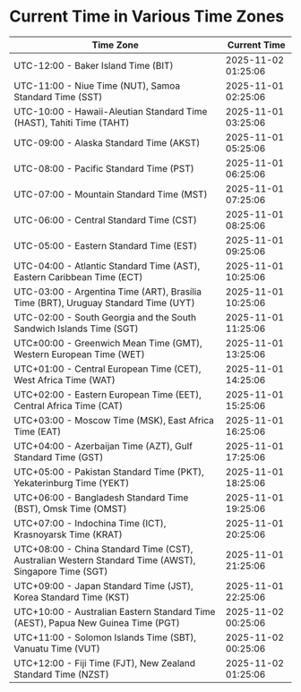 # Current Time in Various Time Zones

| Time Zone | Current Time |
|-----------|--------------|
| UTC-12:00 - Baker Island Time (BIT) | 2025-11-02 01:25:06 |
| UTC-11:00 - Niue Time (NUT), Samoa Standard Time (SST) | 2025-11-01 02:25:06 |
| UTC-10:00 - Hawaii-Aleutian Standard Time (HAST), Tahiti Time (TAHT) | 2025-11-01 03:25:06 |
| UTC-09:00 - Alaska Standard Time (AKST) | 2025-11-01 05:25:06 |
| UTC-08:00 - Pacific Standard Time (PST) | 2025-11-01 06:25:06 |
| UTC-07:00 - Mountain Standard Time (MST) | 2025-11-01 07:25:06 |
| UTC-06:00 - Central Standard Time (CST) | 2025-11-01 08:25:06 |
| UTC-05:00 - Eastern Standard Time (EST) | 2025-11-01 09:25:06 |
| UTC-04:00 - Atlantic Standard Time (AST), Eastern Caribbean Time (ECT) | 2025-11-01 10:25:06 |
| UTC-03:00 - Argentina Time (ART), Brasília Time (BRT), Uruguay Standard Time (UYT) | 2025-11-01 10:25:06 |
| UTC-02:00 - South Georgia and the South Sandwich Islands Time (SGT) | 2025-11-01 11:25:06 |
| UTC±00:00 - Greenwich Mean Time (GMT), Western European Time (WET) | 2025-11-01 13:25:06 |
| UTC+01:00 - Central European Time (CET), West Africa Time (WAT) | 2025-11-01 14:25:06 |
| UTC+02:00 - Eastern European Time (EET), Central Africa Time (CAT) | 2025-11-01 15:25:06 |
| UTC+03:00 - Moscow Time (MSK), East Africa Time (EAT) | 2025-11-01 16:25:06 |
| UTC+04:00 - Azerbaijan Time (AZT), Gulf Standard Time (GST) | 2025-11-01 17:25:06 |
| UTC+05:00 - Pakistan Standard Time (PKT), Yekaterinburg Time (YEKT) | 2025-11-01 18:25:06 |
| UTC+06:00 - Bangladesh Standard Time (BST), Omsk Time (OMST) | 2025-11-01 19:25:06 |
| UTC+07:00 - Indochina Time (ICT), Krasnoyarsk Time (KRAT) | 2025-11-01 20:25:06 |
| UTC+08:00 - China Standard Time (CST), Australian Western Standard Time (AWST), Singapore Time (SGT) | 2025-11-01 21:25:06 |
| UTC+09:00 - Japan Standard Time (JST), Korea Standard Time (KST) | 2025-11-01 22:25:06 |
| UTC+10:00 - Australian Eastern Standard Time (AEST), Papua New Guinea Time (PGT) | 2025-11-02 00:25:06 |
| UTC+11:00 - Solomon Islands Time (SBT), Vanuatu Time (VUT) | 2025-11-02 00:25:06 |
| UTC+12:00 - Fiji Time (FJT), New Zealand Standard Time (NZST) | 2025-11-02 01:25:06 |
